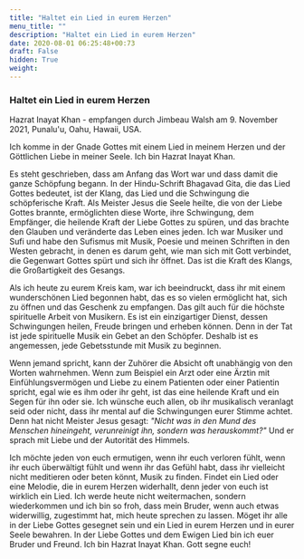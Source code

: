 ```yaml
---
title: "Haltet ein Lied in eurem Herzen"
menu_title: ""
description: "Haltet ein Lied in eurem Herzen"
date: 2020-08-01 06:25:48+00:73
draft: False
hidden: True
weight:
---
```

### Haltet ein Lied in eurem Herzen

Hazrat Inayat Khan - empfangen durch Jimbeau Walsh am 9. November 2021, Punalu'u, Oahu, Hawaii, USA.

Ich komme in der Gnade Gottes mit einem Lied in meinem Herzen und der Göttlichen Liebe in meiner Seele. Ich bin Hazrat Inayat Khan.

Es steht geschrieben, dass am Anfang das Wort war und dass damit die ganze Schöpfung begann. In der Hindu-Schrift Bhagavad Gita, die das Lied Gottes bedeutet, ist der Klang, das Lied und die Schwingung die schöpferische Kraft. Als Meister Jesus die Seele heilte, die von der Liebe Gottes brannte, ermöglichten diese Worte, ihre Schwingung, dem Empfänger, die heilende Kraft der Liebe Gottes zu spüren, und das brachte den Glauben und veränderte das Leben eines jeden. Ich war Musiker und Sufi und habe den Sufismus mit Musik, Poesie und meinen Schriften in den Westen gebracht, in denen es darum geht, wie man sich mit Gott verbindet, die Gegenwart Gottes spürt und sich ihr öffnet. Das ist die Kraft des Klangs, die Großartigkeit des Gesangs.

Als ich heute zu eurem Kreis kam, war ich beeindruckt, dass ihr mit einem wunderschönen Lied begonnen habt, das es so vielen ermöglicht hat, sich zu öffnen und das Geschenk zu empfangen. Das gilt auch für die höchste spirituelle Arbeit von Musikern. Es ist ein einzigartiger Dienst, dessen Schwingungen heilen, Freude bringen und erheben können. Denn in der Tat ist jede spirituelle Musik ein Gebet an den Schöpfer. Deshalb ist es angemessen, jede Gebetsstunde mit Musik zu beginnen.

Wenn jemand spricht, kann der Zuhörer die Absicht oft unabhängig von den Worten wahrnehmen. Wenn zum Beispiel ein Arzt oder eine Ärztin mit Einfühlungsvermögen und Liebe zu einem Patienten oder einer Patientin spricht, egal wie es ihm oder ihr geht, ist das eine heilende Kraft und ein Segen für ihn oder sie. Ich wünsche euch allen, ob ihr musikalisch veranlagt seid oder nicht, dass ihr mental auf die Schwingungen eurer Stimme achtet. Denn hat nicht Meister Jesus gesagt: *"Nicht was in den Mund des Menschen hineingeht, verunreinigt ihn, sondern was herauskommt?"* Und er sprach mit Liebe und der Autorität des Himmels.

Ich möchte jeden von euch ermutigen, wenn ihr euch verloren fühlt, wenn ihr euch überwältigt fühlt und wenn ihr das Gefühl habt, dass ihr vielleicht nicht meditieren oder beten könnt, Musik zu finden. Findet ein Lied oder eine Melodie, die in eurem Herzen widerhallt, denn jeder von euch ist wirklich ein Lied. Ich werde heute nicht weitermachen, sondern wiederkommen und ich bin so froh, dass mein Bruder, wenn auch etwas widerwillig, zugestimmt hat, mich heute sprechen zu lassen. Möget ihr alle in der Liebe Gottes gesegnet sein und ein Lied in eurem Herzen und in eurer Seele bewahren. In der Liebe Gottes und dem Ewigen Lied bin ich euer Bruder und Freund. Ich bin Hazrat Inayat Khan. Gott segne euch!
